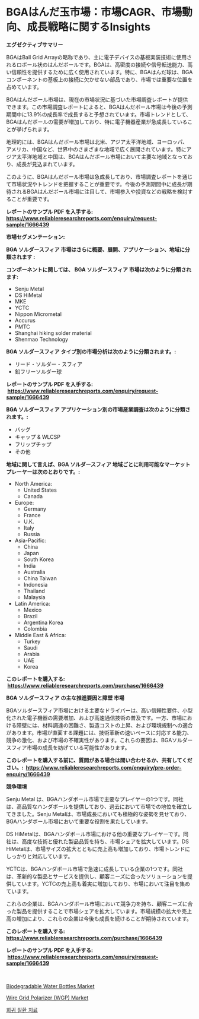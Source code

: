 <p><h1>BGAはんだ玉市場：市場CAGR、市場動向、成長戦略に関するInsights</h1></p><p><strong>エグゼクティブサマリー</strong></p>
<p><p>BGAはBall Grid Arrayの略称であり、主に電子デバイスの基板実装技術に使用されるロボール状のはんだボールです。BGAは、高密度の接続や信号転送能力、高い信頼性を提供するために広く使用されています。特に、BGAはんだ球は、BGAコンポーネントの基板上の接続に欠かせない部品であり、市場では重要な位置を占めています。</p><p>BGAはんだボール市場は、現在の市場状況に基づいた市場調査レポートが提供できます。この市場調査レポートによると、BGAはんだボール市場は今後の予測期間中に13.9%の成長率で成長すると予想されています。市場トレンドとして、BGAはんだボールの需要が増加しており、特に電子機器産業が急成長していることが挙げられます。</p><p>地理的には、BGAはんだボール市場は北米、アジア太平洋地域、ヨーロッパ、アメリカ、中国など、世界中のさまざまな地域で広く展開されています。特にアジア太平洋地域と中国は、BGAはんだボール市場において主要な地域となっており、成長が見込まれています。</p><p>このように、BGAはんだボール市場は急成長しており、市場調査レポートを通じて市場状況やトレンドを把握することが重要です。今後の予測期間中に成長が期待されるBGAはんだボール市場に注目して、市場参入や投資などの戦略を検討することが重要です。</p></p>
<p><strong>レポートのサンプル PDF を入手する: <a href="https://www.reliableresearchreports.com/enquiry/request-sample/1666439">https://www.reliableresearchreports.com/enquiry/request-sample/1666439</a></strong></p>
<p><strong>市場セグメンテーション:</strong></p>
<p><strong> BGA ソルダースフィア 市場はさらに概要、展開、アプリケーション、地域に分類されます :</strong></p>
<p><strong>コンポーネントに関しては、 BGA ソルダースフィア 市場は次のように分類されます: &nbsp;</strong></p>
<p><ul><li>Senju Metal</li><li>DS HiMetal</li><li>MKE</li><li>YCTC</li><li>Nippon Micrometal</li><li>Accurus</li><li>PMTC</li><li>Shanghai hiking solder material</li><li>Shenmao Technology</li></ul></p>
<p><strong> BGA ソルダースフィア タイプ別の市場分析は次のように分類されます。:</strong></p>
<p><ul><li>リード・ソルダー・スフィア</li><li>鉛フリーソルダー球</li></ul></p>
<p><strong>レポートのサンプル PDF を入手する: &nbsp;<a href="https://www.reliableresearchreports.com/enquiry/request-sample/1666439">https://www.reliableresearchreports.com/enquiry/request-sample/1666439</a></strong></p>
<p><strong> BGA ソルダースフィア アプリケーション別の市場産業調査は次のように分類されます。:</strong></p>
<p><ul><li>バッグ</li><li>キャップ & WLCSP</li><li>フリップチップ</li><li>その他</li></ul></p>
<p><strong>地域に関して言えば、BGA ソルダースフィア 地域ごとに利用可能なマーケットプレーヤーは次のとおりです。:</strong></p>
<p><ul>
    <li>
        North America:
        <ul>
            <li>United States</li>
            <li>Canada</li>
        </ul>
    </li>
    <li>
        Europe:
        <ul>
            <li>Germany</li>
            <li>France</li>
            <li>U.K.</li>
            <li>Italy</li>
            <li>Russia</li>
        </ul>
    </li>
    <li>
        Asia-Pacific:
        <ul>
            <li>China</li>
            <li>Japan</li>
            <li>South Korea</li>
            <li>India</li>
            <li>Australia</li>
            <li>China Taiwan</li>
            <li>Indonesia</li>
            <li>Thailand</li>
            <li>Malaysia</li>
        </ul>
    </li>
    <li>
        Latin America:
        <ul>
            <li>Mexico</li>
            <li>Brazil</li>
            <li>Argentina Korea</li>
            <li>Colombia</li>
        </ul>
    </li>
    <li>
        Middle East & Africa:
        <ul>
            <li>Turkey</li>
            <li>Saudi</li>
            <li>Arabia</li>
            <li>UAE</li>
            <li>Korea</li>
        </ul>
    </li>
    </ul></p>
<p><strong>このレポートを購入する: &nbsp;<a href="https://www.reliableresearchreports.com/purchase/1666439">https://www.reliableresearchreports.com/purchase/1666439</a></strong></p>
<p><strong>BGA ソルダースフィア の主な推進要因と障壁 市場</strong></p>
<p><p>BGAソルダースフィア市場における主要なドライバーは、高い信頼性要件、小型化された電子機器の需要増加、および高速通信技術の普及です。一方、市場における障壁には、材料調達の困難さ、製造コストの上昇、および環境規制への適合があります。市場が直面する課題には、技術革新の速いペースに対応する能力、競争の激化、および市場の不確実性があります。これらの要因は、BGAソルダースフィア市場の成長を妨げている可能性があります。</p></p>
<p><strong>このレポートを購入する前に、質問がある場合は問い合わせるか、共有してください。:&nbsp; <a href="https://www.reliableresearchreports.com/enquiry/pre-order-enquiry/1666439">https://www.reliableresearchreports.com/enquiry/pre-order-enquiry/1666439</a></strong></p>
<p><strong>競争環境</strong></p>
<p><p>Senju Metal は、BGAハンダボール市場で主要なプレイヤーの1つです。同社は、高品質なハンダボールを提供しており、過去において市場での地位を確立してきました。Senju Metalは、市場成長においても積極的な姿勢を見せており、BGAハンダボール市場において重要な役割を果たしています。</p><p>DS HiMetalは、BGAハンダボール市場における他の重要なプレイヤーです。同社は、高度な技術と優れた製品品質を持ち、市場シェアを拡大しています。DS HiMetalは、市場サイズの拡大とともに売上高も増加しており、市場トレンドにしっかりと対応しています。</p><p>YCTCは、BGAハンダボール市場で急速に成長している企業の1つです。同社は、革新的な製品とサービスを提供し、顧客ニーズに合ったソリューションを提供しています。YCTCの売上高も着実に増加しており、市場において注目を集めています。</p><p>これらの企業は、BGAハンダボール市場において競争力を持ち、顧客ニーズに合った製品を提供することで市場シェアを拡大しています。市場規模の拡大や売上高の増加により、これらの企業は今後も成長を続けることが期待されています。</p></p>
<p><strong>このレポートを購入する: &nbsp; <a href="https://www.reliableresearchreports.com/purchase/1666439">https://www.reliableresearchreports.com/purchase/1666439</a></strong></p>
<p><strong>レポートのサンプル PDF を入手する: &nbsp;<a href="https://www.reliableresearchreports.com/enquiry/request-sample/1666439">https://www.reliableresearchreports.com/enquiry/request-sample/1666439</a></strong><strong></strong></p>
<p>&nbsp;</p>
<p><p><a href="https://simplistic-meeting-7ee.notion.site/Biodegradable-Water-Bottles-Market-Dynamics-2024-2031-Also-about-Its-Market-Trends-Projections-an-a2d8309acd074ee592efc3046e7fb5b0">Biodegradable Water Bottles Market</a></p><p><a href="https://github.com/shotows/Market-Research-Report-List-2/blob/main/wire-grid-polarizer-wgp-market.md">Wire Grid Polarizer (WGP) Market</a></p><p><a href="https://github.com/darrellockm3ytan895656/Market-Research-Report-List-1/blob/main/532199213010.md">희귀 질환 치료</a></p></p>